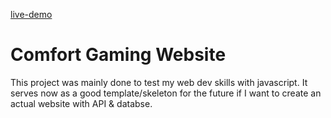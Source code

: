 [live-demo](https://dersimabbas.github.io/relax-gaming/index.html)
<h1>Comfort Gaming Website</h1>
<p>This project was mainly done to test my web dev skills with javascript. It serves now as a good template/skeleton for the future if I want to create an actual website with API & databse.</p>
